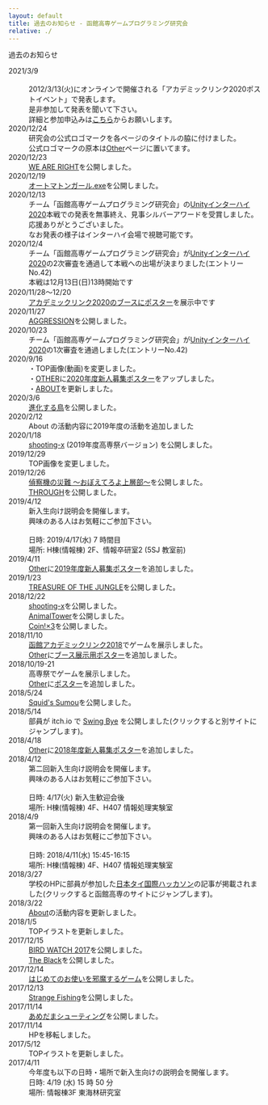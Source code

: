 ```yaml
---
layout: default
title: 過去のお知らせ - 函館高専ゲームプログラミング研究会
relative: ./
---
```


<div class="content">
<div class="main">

<p class="title">
過去のお知らせ
</p>

<dl>

<dt>2021/3/9</dt>
<dd>

<br>
2012/3/13(火)にオンラインで開催される「アカデミックリンク2020ポストイベント」で発表します。
<br>
是非参加して発表を聞いて下さい。
<br>
詳細と参加申込みは<a href="https://www.cc-hakodate.jp/cch_info/6418">こちら</a>からお願いします。
</dd>


<dt>2020/12/24</dt>
<dd>
研究会の公式ロゴマークを各ページのタイトルの脇に付けました。
<br>
公式ロゴマークの原本は<a href="./other">Other</a>ページに置いてます。
</dd>

<dt>2020/12/23</dt>
<dd>
<a href="./game/WAR/">WE ARE RIGHT</a>を公開しました。
</dd>


<dt>2020/12/19</dt>
<dd>
<a href="./game/agirl/">オートマトンガール.exe</a>を公開しました。
</dd>


<dt>2020/12/13</dt>
<dd>
チーム「函館高専ゲームプログラミング研究会」の<a href="https://inter-high.unity3d.jp/">Unityインターハイ2020</a>本戦での発表を無事終え、見事シルバーアワードを受賞しました。
<br>
応援ありがとうございました。
<br>
なお発表の様子はインターハイ会場で視聴可能です。
</dd>



<dt>2020/12/4</dt>
<dd>
チーム「函館高専ゲームプログラミング研究会」が<a href="https://inter-high.unity3d.jp/">Unityインターハイ2020</a>の2次審査を通過して本戦への出場が決まりました(エントリーNo.42)
<br>
本戦は12月13日(日)13時開始です
</dd>


<dt>2020/11/28〜12/20</dt>
<dd>
<a href="https://www.cc-hakodate.jp/academiclink-web/">アカデミックリンク2020のブースに<a href="./other/poster/2020-alink.png">ポスター</a>を展示中です</a>
</dd>

<dt>2020/11/27</dt>
<dd>
<a href="./game/aggression/">AGGRESSION</a>を公開しました。
</dd>

<dt>2020/10/23</dt>
<dd>
チーム「函館高専ゲームプログラミング研究会」が<a href="https://inter-high.unity3d.jp/">Unityインターハイ2020</a>の1次審査を通過しました(エントリーNo.42)
</dd>

<dt>2020/9/16</dt>
<dd>
・TOP画像(動画)を変更しました。
<br>
・<a href="./other">OTHER</a>に<a href="./other/poster/2020.png">2020年度新人募集ポスター</a>をアップしました。
<br>
・<a href="./about">ABOUT</a>を更新しました。
</dd>

<dt>2020/3/6</dt>
<dd>
<a href="./game/sinkatori/">進化する鳥</a>を公開しました。
</dd>


<dt>2020/2/12</dt>
<dd>
About の活動内容に2019年度の活動を追加しました
</dd>


<dt>2020/1/18</dt>
<dd>
<a href="./game/shx/">shooting-x</a> (2019年度高専祭バージョン) を公開しました。
</dd>


<dt>2019/12/29</dt>
<dd>
TOP画像を変更しました。
</dd>


<dt>2019/12/26</dt>
<dd>
<a href="./game/teisatuki/">偵察機の災難 〜おぼえてろよ上層部〜</a>を公開しました。
<br>
<a href="./game/through/">THROUGH</a>を公開しました。
</dd>

<dt>2019/4/12</dt>
<dd>
新入生向け説明会を開催します。
<br>
興味のある人はお気軽にご参加下さい。
<br>
<br>
日時: 2019/4/17(水) 7 時間目
<br>
場所: H棟(情報棟) 2F、情報卒研室2 (5SJ 教室前)
</dd>

<dt>2019/4/11</dt>
<dd><a href="./other/">Other</a>に<a href="./other/poster/2019.png">2019年度新人募集ポスター</a>を追加しました。</dd>

<dt>2019/1/23</dt>
<dd>
<a href="./game/toj/">TREASURE OF THE JUNGLE</a>を公開しました。
</dd>

<dt>2018/12/22</dt>
<dd>
<a href="./game/shx/">shooting-x</a>を公開しました。
<br>
<a href="./game/atower/">AnimalTower</a>を公開しました。
<br>
<a href="./game/coin3/">Coin!×3</a>を公開しました。</dd>

<dt>2018/11/10</dt>
<dd> <a href="https://www.cc-hakodate.jp/academiclink">函館アカデミックリンク2018</a>でゲームを展示しました。
<br>
<a href="./other/">Other</a>に<a href="./other/poster/2018-alink.png">ブース展示用ポスター</a>を追加しました。</dd>

<dt>2018/10/19-21</dt>
<dd> 高専祭でゲームを展示しました。
<br>
<a href="./other/">Other</a>に<a href="./other/poster/2018-kosensai.png">ポスター</a>を追加しました。</dd>

<dt>2018/5/24</dt>
<dd><a href="./game/squidssumou/">Squid's Sumou</a>を公開しました。</dd>

<dt>2018/5/14</dt>
<dd>部員が itch.io で <a href="https://takotubo15679.itch.io/swing-bye/">Swing Bye</a> を公開しました(クリックすると別サイトにジャンプします)。</dd>

<dt>2018/4/18</dt>
<dd><a href="./other/">Other</a>に<a href="./other/poster/2018.png">2018年度新人募集ポスター</a>を追加しました。</dd>

<dt>2018/4/12</dt>
<dd>
第二回新入生向け説明会を開催します。
<br>
興味のある人はお気軽にご参加下さい。
<br>
<br>
日時: 4/17(火) 新入生歓迎会後
<br>
場所: H棟(情報棟) 4F、H407 情報処理実験室
</dd>

<dt>2018/4/9</dt>
<dd>
第一回新入生向け説明会を開催します。
<br>
興味のある人はお気軽にご参加下さい。
<br>
<br>
日時: 2018/4/11(水) 15:45-16:15
<br>
場所: H棟(情報棟) 4F、H407 情報処理実験室
</dd>

<dt>2018/3/27</dt>
<dd>学校のHPに部員が参加した<a href="http://www.hakodate-ct.ac.jp/news/15633.html">日本タイ国際ハッカソン</a>の記事が掲載されました(クリックすると函館高専のサイトにジャンプします)。</dd>

<dt>2018/3/22</dt>
<dd><a href="./about/">About</a>の活動内容を更新しました。</dd>

<dt>2018/1/5</dt>
<dd>TOPイラストを更新しました。</dd>

<dt>2017/12/15</dt>
<dd><a href="./game/bird2017/">BIRD WATCH 2017</a>を公開しました。<br>
<a href="./game/black/">The Black</a>を公開しました。</dd>

<dt>2017/12/14</dt>
<dd><a href="./game/hajiotu/">はじめてのお使いを邪魔するゲーム</a>を公開しました。</dd>

<dt>2017/12/13</dt>
<dd><a href="./game/fishing/">Strange Fishing</a>を公開しました。</dd>

<dt>2017/11/14</dt>
<dd><a href="./game/amedama/">あめだまシューティング</a>を公開しました。</dd>

<dt>2017/11/14</dt>
<dd>
HPを移転しました。
</dd>

<dt>2017/5/12</dt>
<dd>TOPイラストを更新しました。</dd>

<dt>2017/4/11</dt>
<dd>
今年度も以下の日時・場所で新入生向けの説明会を開催します。
<br>
日時: 4/19 (水) 15 時 50 分
<br>
場所: 情報棟3F 東海林研究室</dd>

</dl>


</div>
</div>
